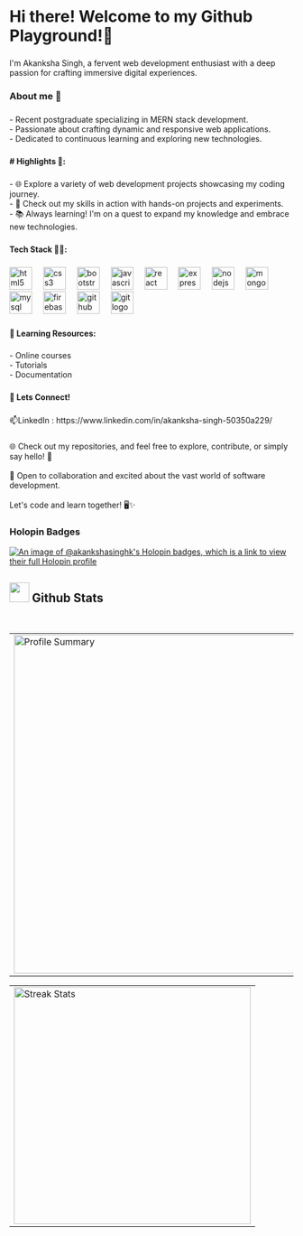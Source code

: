 <h1 align="left">Hi there! Welcome to my Github Playground!👋</h1>

###

<p align="left">I'm Akanksha Singh, a fervent web development enthusiast with a deep passion for crafting immersive digital experiences.</p>

###

<h3 align="left">About me 🚀</h3>

###

<p align="left">- Recent postgraduate specializing in MERN stack development.<br>- Passionate about crafting dynamic and responsive web applications.<br>- Dedicated to continuous learning and exploring new technologies.</p>

###

<h4 align="left"># Highlights 🌟:</h4>

###

<p align="left">- 🌐 Explore a variety of web development projects showcasing my coding journey.<br>- 🔧 Check out my skills in action with hands-on projects and experiments.<br>- 📚 Always learning! I'm on a quest to expand my knowledge and embrace new technologies.</p>

###

<h4 align="left">Tech Stack 👨‍💻:</h4>

###

<div align="left">
  <img src="https://cdn.jsdelivr.net/gh/devicons/devicon/icons/html5/html5-original.svg" height="40" alt="html5 logo"  />
  <img width="12" />
  <img src="https://cdn.jsdelivr.net/gh/devicons/devicon/icons/css3/css3-original.svg" height="40" alt="css3 logo"  />
  <img width="12" />
  <img src="https://cdn.jsdelivr.net/gh/devicons/devicon/icons/bootstrap/bootstrap-original.svg" height="40" alt="bootstrap logo"  />
  <img width="12" />
  <img src="https://cdn.jsdelivr.net/gh/devicons/devicon/icons/javascript/javascript-original.svg" height="40" alt="javascript logo"  />
  <img width="12" />
  <img src="https://cdn.jsdelivr.net/gh/devicons/devicon/icons/react/react-original.svg" height="40" alt="react logo"  />
  <img width="12" />
  <img src="https://cdn.jsdelivr.net/gh/devicons/devicon/icons/express/express-original.svg" height="40" alt="express logo"  />
  <img width="12" />
  <img src="https://cdn.jsdelivr.net/gh/devicons/devicon/icons/nodejs/nodejs-original.svg" height="40" alt="nodejs logo"  />
  <img width="12" />
  <img src="https://cdn.jsdelivr.net/gh/devicons/devicon/icons/mongodb/mongodb-original.svg" height="40" alt="mongodb logo"  />
  <img width="12" />
  <img src="https://cdn.jsdelivr.net/gh/devicons/devicon/icons/mysql/mysql-original.svg" height="40" alt="mysql logo"  />
  <img width="12" />
  <img src="https://cdn.jsdelivr.net/gh/devicons/devicon/icons/firebase/firebase-plain.svg" height="40" alt="firebase logo"  />
  <img width="12" />
  <img src="https://cdn.jsdelivr.net/gh/devicons/devicon/icons/github/github-original.svg" height="40" alt="github logo"  />
  <img width="12" />
  <img src="https://cdn.jsdelivr.net/gh/devicons/devicon/icons/git/git-original.svg" height="40" alt="git logo"  />
</div>

###

<h4 align="left">🌱 Learning Resources:</h4>

###

<p align="left">- Online courses<br>- Tutorials<br>- Documentation</p>

###

<h4 align="left">🔗 Lets Connect!</h4>

###

<p align="left">📫LinkedIn : https://www.linkedin.com/in/akanksha-singh-50350a229/</p>

###

<p align="left">🌐 Check out my repositories, and feel free to explore, contribute, or simply say hello! 🌈<br><br>👯 Open to collaboration and excited about the vast world of software development.<br><br>Let's code and learn together! 🖥️✨</p>

### Holopin Badges
[![An image of @akankshasinghk's Holopin badges, which is a link to view their full Holopin profile](https://holopin.me/akankshasinghk)](https://holopin.io/@akankshasinghk)


## <img src="https://media.giphy.com/media/iY8CRBdQXODJSCERIr/giphy.gif" width="35"><b> Github Stats </b>

<br />
<table width="100%" align="center">
<tr>
<td>
  <img width="600em" src="http://github-profile-summary-cards.vercel.app/api/cards/profile-details?username=akankshasinghk&theme=2077" alt="Profile Summary">
</td>
</tr>
</table>

<table width="100%" align="center">
<tr>
<td>
  <img width="420em" src="https://github-readme-streak-stats.herokuapp.com/?user=akankshasinghk&theme=midnight-purple" alt="Streak Stats"/>
</td>
</tr>
</table>
